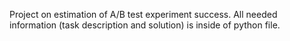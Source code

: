 Project on estimation of A/B test experiment success.
All needed information (task description and solution) is inside of python file.
